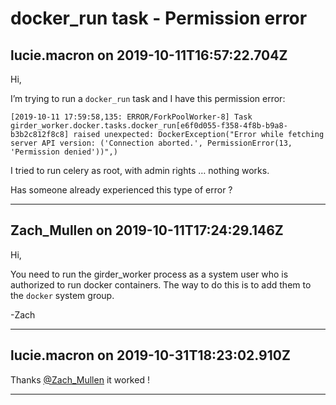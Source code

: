 # docker_run task - Permission error

## lucie.macron on 2019-10-11T16:57:22.704Z

Hi,


I’m trying to run a `docker_run` task and I have this permission error:


`[2019-10-11 17:59:58,135: ERROR/ForkPoolWorker-8] Task girder_worker.docker.tasks.docker_run[e6f0d055-f358-4f8b-b9a8-b3b2c812f8c8] raised unexpected: DockerException("Error while fetching server API version: ('Connection aborted.', PermissionError(13, 'Permission denied'))",)`


I tried to run celery as root, with admin rights … nothing works.


Has someone already experienced this type of error ?


---

## Zach_Mullen on 2019-10-11T17:24:29.146Z

Hi,


You need to run the girder\_worker process as a system user who is authorized to run docker containers. The way to do this is to add them to the `docker` system group.


\-Zach


---

## lucie.macron on 2019-10-31T18:23:02.910Z

Thanks [@Zach\_Mullen](/u/zach_mullen) it worked !


---

